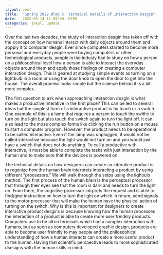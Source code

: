 ```yaml
---
layout: post
title:  "Spring 2022 Blog 5: Technical Details of Interaction Desgin"
date:   2022-03-14 11:59:00 -0700
categories: jekyll update
---
```

Over the last two decades, the study of interaction desgin has taken off with the concept on how humans interact with daily objects around them and aopply it to computer desgin. Ever since computers started to become more personal and everyday people were buying computers or other techniological products, people in the industy had to study on how a person on a philosophical level how a person is able to interact the everyday objects around them and apply those findings on creating a computer interaction design. This is geared at studying simple events as turning on a lightbulb in a room or using the door knob to open the door to get into the house. The overall process looks simple but the science behind it is a bit more complex.

The first question to ask when approaching interaction desgin is what makes a productive interative in the first place? This can be led to several ideas but the simplest form of a interactive product is by touch or a switch. One example of this is a lamp that requires a person to touch the swithc to turn on the light but also touch the switch again to turn the light off. It can also lead to the mose complex forms like clicking the run button on a mouse to start a computer program. However, the product needs to be operational to be called interactive. Even if the lamp was unplugged, it would not be called interactive because the light would not turn on and you would just have a switch that does not do anything. To call a productive with interactive, it must be able to complete the tasks with just interaction by the human and to make sure that the devices is powered on.

The technical details on how designers can create an interatice product is to regonize how the human brain interprets interacting a product by using different "proceesors." We will walk through the setps using the lighbulb method. The first process of the human brain is the perceptual processor that through their eyes see that the room is dark and needs to turn the light on. From there, the cognitive processor intrprets the request and is able to find/give instruction on how to turn the light on which in return, send signals to the motor processor that will make the human have the physical action of turning on the switch. Why is this is important for designers to create interactive product desgins is because knowing how the human processes the interaction of a product is able to create more user freidnly products. Computers use to be all on terminals which had a complex interaction with humans, but as soon as computers developed graphic design, products are able to become user freindly to may people and the philosophical understanding of how a human interacts can create a more useful product to the human. Having that scientific perspective leads to more sophisticated dsesigns with the human skills in mind.
